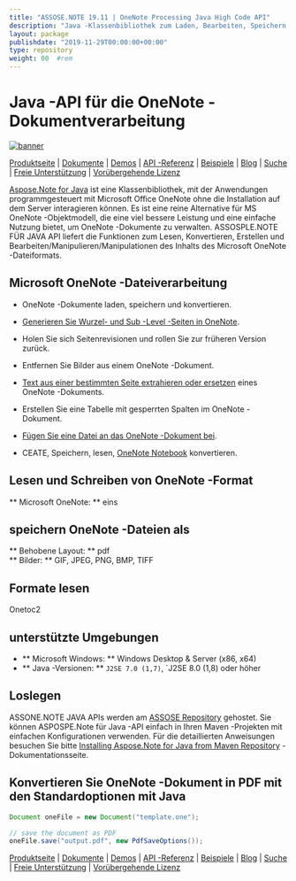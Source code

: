 ```yaml
---
title: "ASSOSE.NOTE 19.11 | OneNote Processing Java High Code API" 
description: "Java -Klassenbibliothek zum Laden, Bearbeiten, Speichern und Konvertieren von OneNote -Formaten. Unterstützt Seiten, Bilder, Text, Tabellen, Anhänge, Tags, Aufgaben, Textstile und Hyperlinks." 
layout: package
publishdate: "2019-11-29T00:00:00+00:00"
type: repository
weight: 00	#rem
---
```


# Java -API für die OneNote -Dokumentverarbeitung
[![banner](/res_repo/img/compress/aspose_note-for-java-banner.png)](./)

[Produktseite](https://products.aspose.com/note/java) | [Dokumente](https://docs.aspose.com/note/java/) | [Demos](https://products.aspose.app/note/family) | [API -Referenz](https://apireference.aspose.com/note/java) | [Beispiele](https://github.com/aspose-note/Aspose.Note-for-Java) | [Blog](https://blog.aspose.com/category/note/) | [Suche](https://search.aspose.com/) | [Freie Unterstützung](https://forum.aspose.com/c/note) | [Vorübergehende Lizenz](https://purchase.aspose.com/temporary-license)

[Aspose.Note for Java](https://products.aspose.com/note/java) ist eine Klassenbibliothek, mit der Anwendungen programmgesteuert mit Microsoft Office OneNote ohne die Installation auf dem Server interagieren können. Es ist eine reine Alternative für MS OneNote -Objektmodell, die eine viel bessere Leistung und eine einfache Nutzung bietet, um OneNote -Dokumente zu verwalten. ASSOSPLE.NOTE FÜR JAVA API liefert die Funktionen zum Lesen, Konvertieren, Erstellen und Bearbeiten/Manipulieren/Manipulationen des Inhalts des Microsoft OneNote -Dateiformats.

## Microsoft OneNote -Dateiverarbeitung
- OneNote -Dokumente laden, speichern und konvertieren.

- [Generieren Sie Wurzel- und Sub -Level -Seiten in OneNote](https://docs.aspose.com/note/java/working-with-pages/).
- Holen Sie sich Seitenrevisionen und rollen Sie zur früheren Version zurück.
- Entfernen Sie Bilder aus einem OneNote -Dokument.

- [Text aus einer bestimmten Seite extrahieren oder ersetzen](https://docs.aspose.com/note/java/working-with-text/) eines OneNote -Dokuments.
- Erstellen Sie eine Tabelle mit gesperrten Spalten im OneNote -Dokument.

- [Fügen Sie eine Datei an das OneNote -Dokument bei](https://docs.aspose.com/note/java/working-with-attachments/).

- CEATE, Speichern, lesen, [OneNote Notebook](https://docs.aspose.com/note/java/working-with-onenote-notebook/) konvertieren.

## Lesen und Schreiben von OneNote -Format
** Microsoft OneNote: ** eins

## speichern OneNote -Dateien als
** Behobene Layout: ** pdf \
** Bilder: ** GIF, JPEG, PNG, BMP, TIFF

## Formate lesen
Onetoc2

## unterstützte Umgebungen
- ** Microsoft Windows: ** Windows Desktop & Server (x86, x64)
- ** Java -Versionen: ** `J2SE 7.0 (1,7)`, `J2SE 8.0 (1,8) oder höher

## Loslegen

ASSONE.NOTE JAVA APIs werden am [ASSOSE Repository](https://releases.aspose.com/note/java/) gehostet. Sie können ASPOSPE.Note für Java -API einfach in Ihren Maven -Projekten mit einfachen Konfigurationen verwenden. Für die detaillierten Anweisungen besuchen Sie bitte [Installing Aspose.Note for Java from Maven Repository](https://docs.aspose.com/note/java/installation/) -Dokumentationsseite.

## Konvertieren Sie OneNote -Dokument in PDF mit den Standardoptionen mit Java

```java
Document oneFile = new Document("template.one");

// save the document as PDF
oneFile.save("output.pdf", new PdfSaveOptions());
```

[Produktseite](https://products.aspose.com/note/java) | [Dokumente](https://docs.aspose.com/note/java/) | [Demos](https://products.aspose.app/note/family) | [API -Referenz](https://apireference.aspose.com/note/java) | [Beispiele](https://github.com/aspose-note/Aspose.Note-for-Java) | [Blog](https://blog.aspose.com/category/note/) | [Suche](https://search.aspose.com/) | [Freie Unterstützung](https://forum.aspose.com/c/note) | [Vorübergehende Lizenz](https://purchase.aspose.com/temporary-license)
